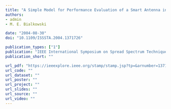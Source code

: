 ```yaml
---
title: "A Simple Model for Performance Evaluation of a Smart Antenna in a CDMA System"
authors:
- admin
- M. E. Bialkowski

date: "2004-08-30"
doi: "10.1109/ISSSTA.2004.1371726"

publication_types: ["1"]
publication: "IEEE International Symposium on Spread Spectrum Techniques and Applications (ISSSTA), Sydney, Australia"
publication_short: ""

url_pdf: "https://ieeexplore.ieee.org/stamp/stamp.jsp?tp=&arnumber=1371726"
url_code: ""
url_dataset: ""
url_poster: ""
url_project: ""
url_slides: ""
url_source: ""
url_video: ""
---
```


